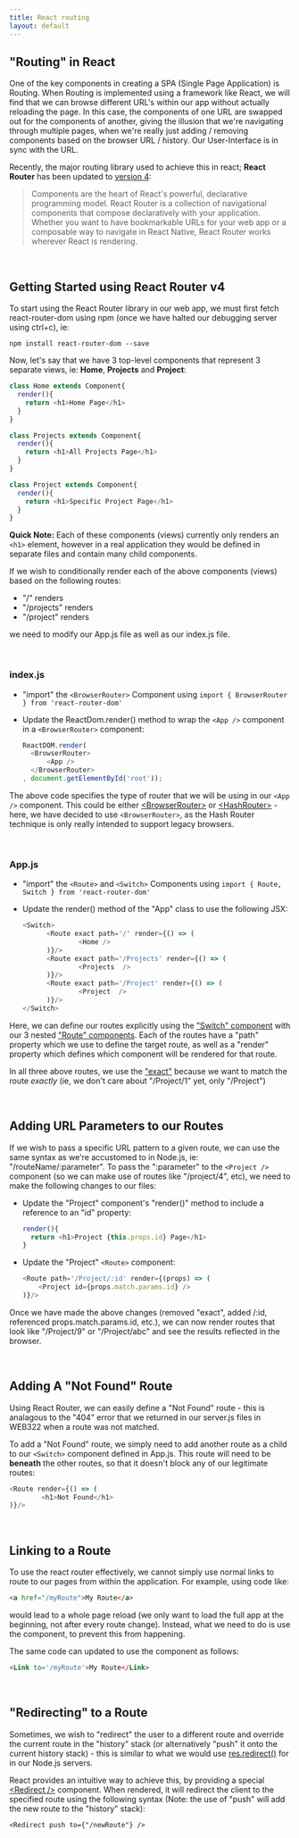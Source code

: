 ```yaml
---
title: React routing
layout: default
---
```


## "Routing" in React

One of the key components in creating a SPA (Single Page Application) is Routing.  When Routing is implemented using a framework like React, we will find that we can browse different URL's within our app without actually reloading the page.  In this case, the components of one URL are swapped out for the components of another, giving the illusion that we're navigating through multiple pages, when we're really just adding / removing components based on the browser URL / history.  Our User-Interface is in sync with the URL.

Recently, the major routing library used to achieve this in react; **React Router** has been updated to [version 4](https://reacttraining.com/react-router/):

> Components are the heart of React's powerful, declarative programming model. React Router is a collection of navigational components that compose declaratively with your application. Whether you want to have bookmarkable URLs for your web app or a composable way to navigate in React Native, React Router works wherever React is rendering.

<br>

## Getting Started using React Router v4

To start using the React Router library in our web app, we must first fetch react-router-dom using npm (once we have halted our debugging server using ctrl+c), ie:

```
npm install react-router-dom --save
```

Now, let's say that we have 3 top-level components that represent 3 separate views, ie: **Home**, **Projects** and **Project**:

```javascript
class Home extends Component{
  render(){
    return <h1>Home Page</h1>
  }
}

class Projects extends Component{
  render(){
    return <h1>All Projects Page</h1>
  }
}

class Project extends Component{
  render(){
    return <h1>Specific Project Page</h1>
  }
}
```

**Quick Note:** Each of these components (views) currently only renders an `<h1>` element, however in a real application they would be defined in separate files and contain many child components.

If we wish to conditionally render each of the above components (views) based on the following routes:

* "/" renders <Home />
* "/projects" renders <Projects />
* "/project" renders <Project />

we need to modify our App.js file as well as our index.js file.

<br>

### index.js

* "import" the `<BrowserRouter>` Component using `import { BrowserRouter } from 'react-router-dom'` 
* Update the ReactDom.render() method to wrap the `<App />` component in a `<BrowserRouter>` component:

  ```javascript
  ReactDOM.render(
    <BrowserRouter>
        <App />
    </BrowserRouter>
  , document.getElementById('root'));
  ```

The above code specifies the type of router that we will be using in our `<App />` component.  This could be either [&lt;BrowserRouter&gt;](https://reacttraining.com/react-router/web/api/BrowserRouter) or [&lt;HashRouter&gt;](https://reacttraining.com/react-router/web/api/HashRouter) - here, we have decided to use `<BrowserRouter>`, as the Hash Router technique is only really intended to support legacy browsers.

<br>

### App.js

* "import" the `<Route>` and `<Switch>` Components using `import { Route, Switch } from 'react-router-dom'`
* Update the render() method of the "App" class to use the following JSX:

  ```javascript
  <Switch>
        <Route exact path='/' render={() => (
                <Home />
        )}/>
        <Route exact path='/Projects' render={() => (
                <Projects  />
        )}/>
        <Route exact path='/Project' render={() => (
                <Project  />
        )}/>
  </Switch>
  ```
  
Here, we can define our routes explicitly using the ["Switch" component](https://reacttraining.com/react-router/web/api/Switch) with our 3 nested ["Route" components](https://reacttraining.com/react-router/web/api/Route).  Each of the routes have a "path" property which we use to define the target route, as well as a "render" property which defines which component will be rendered for that route.  

In all three above routes, we use the ["exact"](https://reacttraining.com/react-router/web/api/Route/exact-bool) because we want to match the route *exactly* (ie, we don't care about "/Project/1" yet, only "/Project") 

<br>

## Adding URL Parameters to our Routes

If we wish to pass a specific URL pattern to a given route, we can use the same syntax as we're accustomed to in Node.js, ie: "/routeName/:parameter". To pass the ":parameter" to the `<Project />` component (so we can make use of routes like "/project/4", etc), we need to make the following changes to our files: 

* Update the "Project" component's "render()" method to include a reference to an "id" property:

  ```javascript
  render(){
    return <h1>Project {this.props.id} Page</h1>
  }
  ```

* Update the "Project" `<Route>` component:

  ```javascript
  <Route path='/Project/:id' render={(props) => (
      <Project id={props.match.params.id} />
  )}/>
  ```
  
Once we have made the above changes (removed "exact", added /:id, referenced props.match.params.id, etc.), we can now render routes that look like "/Project/9" or "/Project/abc" and see the results reflected in the browser.

<br>

## Adding A "Not Found" Route

Using React Router, we can easily define a "Not Found" route - this is analagous to the "404" error that we returned in our server.js files in WEB322 when a route was not matched.

To add a "Not Found" route, we simply need to add another route as a child to our `<Switch>` component defined in App.js.  This route will need to be **beneath** the other routes, so that it doesn't block any of our legitimate routes:

```javascript
<Route render={() => (
        <h1>Not Found</h1>
)}/>
```

<br>

## Linking to a Route

To use the react router effectively, we cannot simply use normal links to route to our pages from within the application. For example, using code like: 

```html
<a href="/myRoute">My Route</a>
```
would lead to a whole page reload (we only want to load the full app at the beginning, not after every route change).  Instead, what we need to do is use the <Link> component, to prevent this from happening.  

The same code can updated to use the <Link> component as follows:

```html
<Link to='/myRoute'>My Route</Link>
```

<br>

## "Redirecting" to a Route

Sometimes, we wish to "redirect" the user to a different route and override the current route in the "history" stack (or alternatively "push" it onto the current history stack) - this is similar to what we would use [res.redirect()](http://expressjs.com/en/4x/api.html#res.redirect) for in our Node.js servers.

React provides an intuitive way to achieve this, by providing a special [&lt;Redirect /&gt;](https://reacttraining.com/react-router/web/api/Redirect) component.  When rendered, it will redirect the client to the specified route using the following syntax (Note: the use of "push" will add the new route to the "history" stack):

```
<Redirect push to={"/newRoute"} />
```
